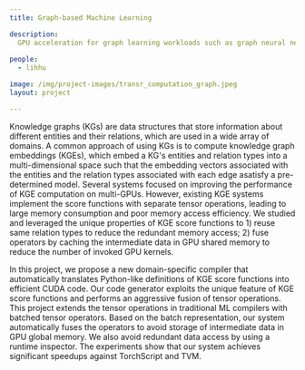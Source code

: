 ```yaml
---
title: Graph-based Machine Learning

description: 
  GPU acceleration for graph learning workloads such as graph neural networks and knowledge graph embedding. 
  
people:
  - lihhu

image: /img/project-images/transr_computation_graph.jpeg
layout: project

---
```

Knowledge graphs (KGs) are data structures that store information about different entities and their relations, which are used in a wide array of domains. A common approach of using KGs is to compute knowledge graph embeddings (KGEs), which embed a KG's entities and relation types into a multi-dimensional space such that the embedding vectors associated with the entities and the relation types associated with each edge asatisfy a pre-determined model. Several systems focused on improving the performance of KGE computation on multi-GPUs. However, existing KGE systems implement the score functions with separate tensor operations, leading to large memory consumption and poor memory access efficiency. We studied and leveraged the unique properties of KGE score functions to 1) reuse same relation types to reduce the redundant memory access; 2) fuse operators by caching the intermediate data in GPU shared memory to reduce the number of invoked GPU kernels.

In this project, we propose a new domain-specific compiler that automatically translates Python-like definitions of KGE score functions into efficient CUDA code. Our code generator exploits the unique feature of KGE score functions and performs an aggressive fusion of tensor operations. This project extends the tensor operations in traditional ML compilers with batched tensor operators. Based on the batch representation, our system automatically fuses the operators to avoid storage of intermediate data in GPU global memory. We also avoid redundant data access by using a runtime inspector. The experiments show that our system achieves significant speedups against TorchScript and TVM. 


